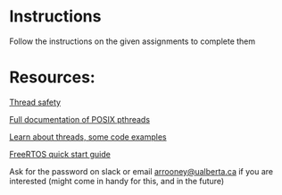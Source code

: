 # Instructions

Follow the instructions on the given assignments to complete them

# Resources:

[Thread safety](https://en.wikipedia.org/wiki/Thread_safety)

[Full documentation of POSIX pthreads](http://man7.org/linux/man-pages/man7/pthreads.7.html)

[Learn about threads, some code examples](https://computing.llnl.gov/tutorials/pthreads/)

[FreeRTOS quick start guide](https://bytebucket.org/AlbertaSat/albertasat-athena/wiki/docs/Using%20the%20FreeRTOS%20Real%20Time%20Kernel%20-%20A%20Practical%20Guide.pdf?token=ebd884b36a62f2bd406f1a99294962e7aef84ca7&rev=682e10c0c84209983541cfab5c221e14a29a5939)

Ask for the password on slack or email arrooney@ualberta.ca if you are interested (might come in handy for this, and in the future)